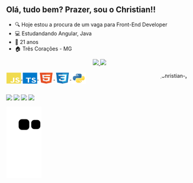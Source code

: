 ## Olá, tudo bem? Prazer, sou o Christian!!

  <ul>
  <li>🔍 Hoje estou a procura de um vaga para Front-End Developer</li>
  <li>💻 Estudandando Angular, Java</li>
  <li> 📅 21 anos </li>
  <li> 🏠 Três Corações - MG </li>
  </ul>
<div align="center">
  <a href="https://github.com/Christian-Kern-S">
  <img height="180em" src="https://github-readme-stats.vercel.app/api?username=Christian-Kern-S&show_icons=true&theme=tokyonight&include_all_commits=true&count_private=true"/>
  <img height="180em" src="https://github-readme-stats.vercel.app/api/top-langs/?username=Christian-Kern-S&layout=compact&langs_count=7&theme=tokyonight"/>
</div>
<div style="display: inline_block"><br>
  <img align="center" alt="Christian-Js" height="30" width="40" src="https://raw.githubusercontent.com/devicons/devicon/master/icons/javascript/javascript-plain.svg">
  <img align="center" alt="Christian-Ts" height="30" width="40" src="https://raw.githubusercontent.com/devicons/devicon/master/icons/typescript/typescript-plain.svg">
  <img align="center" alt="Christian-HTML" height="30" width="40" src="https://raw.githubusercontent.com/devicons/devicon/master/icons/html5/html5-original.svg">
  <img align="center" alt="Christian-CSS" height="30" width="40" src="https://raw.githubusercontent.com/devicons/devicon/master/icons/css3/css3-original.svg">
  <img align="center" alt="Christian-Python" height="30" width="40" src="https://raw.githubusercontent.com/devicons/devicon/master/icons/python/python-original.svg">
  <img align="right" alt="Christian-pic" height="150" style="border-radius:50px;" src="https://media.discordapp.net/attachments/910241894750101568/1029572419087761469/ezgif-2-de1769faaa.gif?width=589&height=589">
</div>
  
  ##
 
<div> 

  <a href="https://instagram.com/rafaballerini" target="_blank"><img src="https://img.shields.io/badge/-Instagram-%23E4405F?style=for-the-badge&logo=instagram&logoColor=white" target="_blank"></a>
  <a href = "mailto:contatorafaballerini@gmail.com"><img src="https://img.shields.io/badge/-Gmail-%23333?style=for-the-badge&logo=gmail&logoColor=white" target="_blank"></a>
  <a href="https://www.linkedin.com/in/rafaella-ballerini-45875016a" target="_blank"><img src="https://img.shields.io/badge/-LinkedIn-%230077B5?style=for-the-badge&logo=linkedin&logoColor=white" target="_blank"></a>
  <a href="https://api.whatsapp.com/send/?phone=%2B553599785894&text&type=phone_number&app_absent=0" target="_blank"><img src="https://img.shields.io/badge/WhatsApp-25D366?style=for-the-badge&logo=whatsapp&logoColor=white" target="_blank"></a>  
 
  ![Snake animation](https://github.com/Christian-Kern-S/Christian-Kern-S/blob/output/github-contribution-grid-snake.svg)
 
</div>

